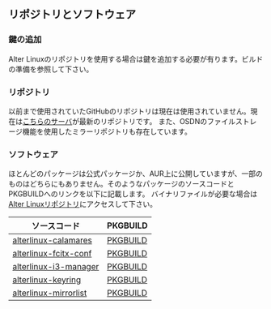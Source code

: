 ## リポジトリとソフトウェア

### 鍵の追加
Alter Linuxのリポジトリを使用する場合は鍵を追加する必要が有ります。ビルドの準備を参照して下さい。

### リポジトリ
以前まで使用されていたGitHubのリポジトリは現在は使用されていません。現在は[こちらのサーバ](https://xn--d-8o2b.com/repo/)が最新のリポジトリです。 また、OSDNのファイルストレージ機能を使用したミラーリポジトリも存在しています。


### ソフトウェア
ほとんどのパッケージは公式パッケージか、AUR上に公開していますが、一部のものはどちらにもありません。そのようなパッケージのソースコードとPKGBUILDへのリンクを以下に記載します。
バイナリファイルが必要な場合は[Alter Linuxリポジトリ](https://xn--d-8o2b.com/repo/alter-stable//)にアクセスして下さい。

ソースコード | PKGBUILD
--- | ---
[alterlinux-calamares](https://github.com/FascodeNet/alterlinux-calamares) | [PKGBUILD](https://github.com/FascodeNet/alterlinux/tree/noroot/modules/share-extra/pkgbuild.any/alterlinux-calamares)
[alterlinux-fcitx-conf](https://github.com/FascodeNet/alterlinux-fcitx-conf) | [PKGBUILD](https://github.com/FascodeNet/alterlinux-pkgbuilds/tree/master/alter-stable/any/alterlinux-fcitx-conf)
[alterlinux-i3-manager](https://github.com/FascodeNet/alterlinux-i3-manager) | [PKGBUILD](https://github.com/FascodeNet/alterlinux-pkgbuilds/tree/master/alter-stable/any/alterlinux-i3-manager)
[alterlinux-keyring](https://github.com/FascodeNet/alterlinux-keyring) | [PKGBUILD](https://github.com/FascodeNet/alterlinux-pkgbuilds/tree/master/alter-stable/any/alterlinux-keyring)
[alterlinux-mirrorlist](https://github.com/FascodeNet/alterlinux-pkgbuilds/tree/master/alter-stable/any/alterlinux-mirrorlist) | [PKGBUILD](https://github.com/FascodeNet/alterlinux-pkgbuilds/tree/master/alter-stable/any/alterlinux-mirrorlist)

